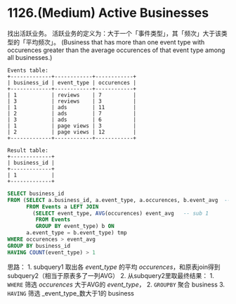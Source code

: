 # 1126.\(Medium\) Active Businesses

找出活跃业务。 活跃业务的定义为：大于一个「事件类型」，其「频次」大于该类型的「平均频次」。 \(Business that has more than one event type with occurences greater than the average occurences of that event type among all businesses.\)

```text
Events table:
+-------------+------------+------------+
| business_id | event_type | occurences |
+-------------+------------+------------+
| 1           | reviews    | 7          |
| 3           | reviews    | 3          |
| 1           | ads        | 11         |
| 2           | ads        | 7          |
| 3           | ads        | 6          |
| 1           | page views | 3          |
| 2           | page views | 12         |
+-------------+------------+------------+

Result table:
+-------------+
| business_id |
+-------------+
| 1           |
+-------------+
```

```sql
SELECT business_id
FROM (SELECT a.business_id, a.event_type, a.occurences, b.event_avg  -- sub 2
      FROM Events a LEFT JOIN
        (SELECT event_type, AVG(occurences) event_avg   -- sub 1
         FROM Events
         GROUP BY event_type) b ON
      a.event_type = b.event_type) tmp
WHERE occurences > event_avg
GROUP BY business_id
HAVING COUNT(event_type) > 1
```

思路： 1. subquery1 取出各 _event\_type_ 的平均 _occurences_，和原表join得到subquery2（相当于原表多了一列AVG） 2. 从subquery2里取最终结果： 1. `WHERE` 筛选 _occurences_ 大于AVG的 _event\_type_， 2. `GROUPBY` 聚合 business 3. `HAVING` 筛选 _event\_type_数大于1的 business

